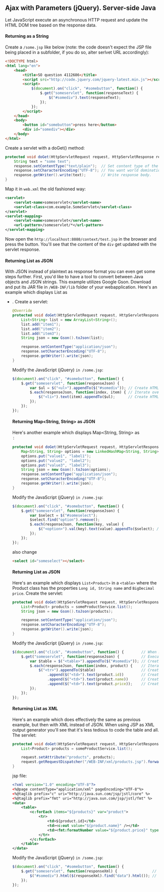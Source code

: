 ## Ajax with Parameters (jQuery). Server-side Java
Let JavaScript execute an asynchronous HTTP request and update the HTML DOM tree based on the response data.

#### Returning as a String
Create a `/some.jsp` like below (note: the code doesn't expect the JSP file being placed in a subfolder, if you do so, alter serlvet URL accordingly):
```html
<!DOCTYPE html>
<html lang="en">
    <head>
        <title>SO question 4112686</title>
        <script src="http://code.jquery.com/jquery-latest.min.js"></script>
        <script>
            $(document).on("click", "#somebutton", function() { 
                $.get("someservlet", function(responseText) {   
                    $("#somediv").text(responseText);           
                });
            });
        </script>
    </head>
    <body>
        <button id="somebutton">press here</button>
        <div id="somediv"></div>
    </body>
</html>
```
Create a servlet with a doGet() method:
```java
protected void doGet(HttpServletRequest request, HttpServletResponse response) throws ServletException, IOException {
    String text = "some text";
    response.setContentType("text/plain");  // Set content type of the response so that jQuery knows what it can expect.
    response.setCharacterEncoding("UTF-8"); // You want world domination, huh?
    response.getWriter().write(text);       // Write response body.
}
```
Map it in `web.xml` the old fashioned way:
```xml
<servlet>
    <servlet-name>someservlet</servlet-name>
    <servlet-class>com.example.SomeServlet</servlet-class>
</servlet>
<servlet-mapping>
    <servlet-name>someservlet</servlet-name>
    <url-pattern>/someservlet/*</url-pattern>
</servlet-mapping>
```
Now open the `http://localhost:8080/context/test.jsp` in the browser and press the button. You'll see that the content of the `div` get updated with the servlet response.

#### Returning List<String> as JSON
With JSON instead of plaintext as response format you can even get some steps further. First, you'd like to have a tool to convert between Java objects and JSON strings. This example utilizes Google Gson. Download and put its JAR file in `/WEB-INF/lib` folder of your webapplication.
Here's an example which displays List<String> as <ul><li>. Create a servlet:
```java
@Override
protected void doGet(HttpServletRequest request, HttpServletResponse response) throws ServletException, IOException {
    List<String> list = new ArrayList<String>();
    list.add("item1");
    list.add("item2");
    list.add("item3");
    String json = new Gson().toJson(list);

    response.setContentType("application/json");
    response.setCharacterEncoding("UTF-8");
    response.getWriter().write(json);
}
```
Modify the JavaScript (jQuery) `in /some.jsp`:
```JavaScript
$(document).on("click", "#somebutton", function() {  
    $.get("someservlet", function(responseJson) {  
        var $ul = $("<ul>").appendTo($("#somediv")); // Create HTML <ul> element and append it to HTML DOM element with ID "somediv"
        $.each(responseJson, function(index, item) { // Iterate over the JSON array.
            $("<li>").text(item).appendTo($ul);      // Create HTML <li> element, set its text content with currently iterated item and append it to the <ul>.
        });
    });
});
```
#### Returning Map<String, String> as JSON
Here's another example which displays Map<String, String> as <option>:
```java
protected void doGet(HttpServletRequest request, HttpServletResponse response) throws ServletException, IOException {
    Map<String, String> options = new LinkedHashMap<String, String>();
    options.put("value1", "label1");
    options.put("value2", "label2");
    options.put("value3", "label3");
    String json = new Gson().toJson(options);
    response.setContentType("application/json");
    response.setCharacterEncoding("UTF-8");
    response.getWriter().write(json);
}
```
Modify the JavaScript (jQuery) `in /some.jsp`:
```javascript
$(document).on("click", "#somebutton", function() {                "somebutton", execute the following function...
    $.get("someservlet", function(responseJson) {                 
        var $select = $("#someselect");                           
        $select.find("option").remove();                          
        $.each(responseJson, function(key, value) {               
            $("<option>").val(key).text(value).appendTo($select); // Create HTML <option> element, set its value with currently iterated key and its text content with currently iterated item and finally append it to the <select>.
        });
    });
});
```
also change
```html
<select id="someselect"></select>
```
#### Returning List<Entity> as JSON
Here's an example which displays `List<Product>` in a `<table>` where the Product class has the properties `Long id, String name` and `BigDecimal price`. Create the servlet:
```java
protected void doGet(HttpServletRequest request, HttpServletResponse response) throws ServletException, IOException {
    List<Product> products = someProductService.list();
    String json = new Gson().toJson(products);

    response.setContentType("application/json");
    response.setCharacterEncoding("UTF-8");
    response.getWriter().write(json);
}
```
Modify the JavaScript (jQuery) `in /some.jsp`:
```javascript
$(document).on("click", "#somebutton", function() {        // When HTML DOM "click" event is invoked on element with ID "somebutton", execute the following function...
    $.get("someservlet", function(responseJson) {          // Execute Ajax GET request on URL of "someservlet" and execute the following function with Ajax response JSON...
        var $table = $("<table>").appendTo($("#somediv")); // Create HTML <table> element and append it to HTML DOM element with ID "somediv".
        $.each(responseJson, function(index, product) {    // Iterate over the JSON array.
            $("<tr>").appendTo($table)                     // Create HTML <tr> element, set its text content with currently iterated item and append it to the <table>.
                .append($("<td>").text(product.id))        // Create HTML <td> element, set its text content with id of currently iterated product and append it to the <tr>.
                .append($("<td>").text(product.name))      // Create HTML <td> element, set its text content with name of currently iterated product and append it to the <tr>.
                .append($("<td>").text(product.price));    // Create HTML <td> element, set its text content with price of currently iterated product and append it to the <tr>.
        });
    });
});
```
#### Returning List<Entity> as XML
Here's an example which does effectively the same as previous example, but then with XML instead of JSON. When using JSP as XML output generator you'll see that it's less tedious to code the table and all. The servlet:
```java
protected void doGet(HttpServletRequest request, HttpServletResponse response) throws ServletException, IOException {
    List<Product> products = someProductService.list();

    request.setAttribute("products", products);
    request.getRequestDispatcher("/WEB-INF/xml/products.jsp").forward(request, response);
}
```
jsp file:
```xml
<?xml version="1.0" encoding="UTF-8"?>
<%@page contentType="application/xml" pageEncoding="UTF-8"%>
<%@taglib prefix="c" uri="http://java.sun.com/jsp/jstl/core" %>
<%@taglib prefix="fmt" uri="http://java.sun.com/jsp/jstl/fmt" %>
<data>
    <table>
        <c:forEach items="${products}" var="product">
            <tr>
                <td>${product.id}</td>
                <td><c:out value="${product.name}" /></td>
                <td><fmt:formatNumber value="${product.price}" type="currency" currencyCode="USD" /></td>
            </tr>
        </c:forEach>
    </table>
</data>
```
Modify the JavaScript (jQuery) `in /some.jsp`:
```javascript
$(document).on("click", "#somebutton", function() {             
    $.get("someservlet", function(responseXml) {                // Execute Ajax GET request on URL of "someservlet" and execute the following function with Ajax response XML...
        $("#somediv").html($(responseXml).find("data").html()); // Parse XML, find <data> element and append its HTML to HTML DOM element with ID "somediv".
    });
});
```
